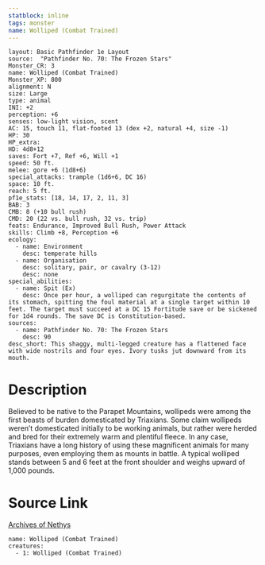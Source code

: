 ```yaml
---
statblock: inline
tags: monster
name: Wolliped (Combat Trained)
---
```

```statblock
layout: Basic Pathfinder 1e Layout
source:  "Pathfinder No. 70: The Frozen Stars"
Monster_CR: 3
name: Wolliped (Combat Trained)
Monster_XP: 800
alignment: N
size: Large
type: animal
INI: +2
perception: +6
senses: low-light vision, scent
AC: 15, touch 11, flat-footed 13 (dex +2, natural +4, size -1)
HP: 30
HP_extra: 
HD: 4d8+12
saves: Fort +7, Ref +6, Will +1
speed: 50 ft.
melee: gore +6 (1d8+6)
special_attacks: trample (1d6+6, DC 16)
space: 10 ft.
reach: 5 ft.
pf1e_stats: [18, 14, 17, 2, 11, 3]
BAB: 3
CMB: 8 (+10 bull rush)
CMD: 20 (22 vs. bull rush, 32 vs. trip)
feats: Endurance, Improved Bull Rush, Power Attack
skills: Climb +8, Perception +6
ecology:
  - name: Environment
    desc: temperate hills
  - name: Organisation
    desc: solitary, pair, or cavalry (3-12)
    desc: none
special_abilities:
  - name: Spit (Ex)
    desc: Once per hour, a wolliped can regurgitate the contents of its stomach, spitting the foul material at a single target within 10 feet. The target must succeed at a DC 15 Fortitude save or be sickened for 1d4 rounds. The save DC is Constitution-based.
sources:
  - name: Pathfinder No. 70: The Frozen Stars
    desc: 90
desc_short: This shaggy, multi-legged creature has a flattened face with wide nostrils and four eyes. Ivory tusks jut downward from its mouth. 
```
# Description
Believed to be native to the Parapet Mountains, wollipeds were among the first beasts of burden domesticated by Triaxians. Some claim wollipeds weren’t domesticated initially to be working animals, but rather were herded and bred for their extremely warm and plentiful fleece. In any case, Triaxians have a long history of using these magnificent animals for many purposes, even employing them as mounts in battle. A typical wolliped stands between 5 and 6 feet at the front shoulder and weighs upward of 1,000 pounds.
# Source Link
[Archives of Nethys](https://aonprd.com/MonsterDisplay.aspx?ItemName=Wolliped%20(Combat%20Trained))
```encounter-table
name: Wolliped (Combat Trained)
creatures:
  - 1: Wolliped (Combat Trained)
```
